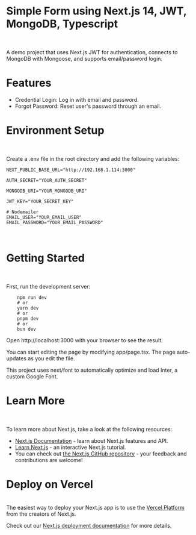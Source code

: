 
<h1>Simple Form using Next.js 14, JWT, MongoDB, Typescript</h1>

<br/>
<p>A demo project that uses Next.js JWT for authentication, connects to MongoDB with Mongoose, and supports email/password login.</p>
<h1>Features</h1>
<ul>
<li>Credential Login: Log in with email and password.</li>
<li>Forgot Password: Reset user's password through an email.</li>
</ul>
<h1>Environment Setup</h1>
<br/>
<p>Create a .env file in the root directory and add the following variables:</p>

    NEXT_PUBLIC_BASE_URL="http://192.168.1.114:3000"

    AUTH_SECRET="YOUR_AUTH_SECRET"

    MONGODB_URI="YOUR_MONGODB_URI"

    JWT_KEY="YOUR_SECRET_KEY"

    # Nodemailer
    EMAIL_USER="YOUR_EMAIL_USER"
    EMAIL_PASSWORD="YOUR_EMAIL_PASSWORD"
<br/>
<h1>Getting Started</h1>
</br>
<p>First, run the development server:</p>

        npm run dev
        # or
        yarn dev
        # or
        pnpm dev
        # or
        bun dev

<p>Open http://localhost:3000 with your browser to see the result.

You can start editing the page by modifying app/page.tsx. The page auto-updates as you edit the file.

This project uses next/font to automatically optimize and load Inter, a custom Google Font.</p>
<h1>Learn More</h1>
</br>
<p>To learn more about Next.js, take a look at the following resources:</p>
<ul>
<li><a href="https://nextjs.org/docs">Next.js Documentation</a> - learn about Next.js features and API.</li>
<li><a href="https://nextjs.org/learn">Learn Next.js</a> - an interactive Next.js tutorial.</li>
<li>You can check out <a href="https://github.com/vercel/next.js/">the Next.js GitHub repository</a> - your feedback and contributions are welcome!</li>
</ul>
<h1>Deploy on Vercel</h1>
</br>
The easiest way to deploy your Next.js app is to use the <a href="https://vercel.com/new?utm_medium=default-template&filter=next.js&utm_source=create-next-app&utm_campaign=create-next-app-readme">Vercel Platform</a> from the creators of Next.js.

Check out our <a href="https://nextjs.org/docs/pages/building-your-application/deploying">Next.js deployment documentation</a> for more details.